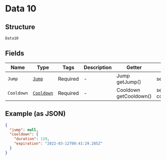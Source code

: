 
# Data 10

## Structure

`Data10`

## Fields

| Name | Type | Tags | Description | Getter | Setter |
|  --- | --- | --- | --- | --- | --- |
| `Jump` | [`Jump`](../../doc/models/jump.md) | Required | - | Jump getJump() | setJump(Jump jump) |
| `Cooldown` | [`Cooldown`](../../doc/models/cooldown.md) | Required | - | Cooldown getCooldown() | setCooldown(Cooldown cooldown) |

## Example (as JSON)

```json
{
  "jump": null,
  "cooldown": {
    "duration": 119,
    "expiration": "2022-03-12T00:41:29.285Z"
  }
}
```

